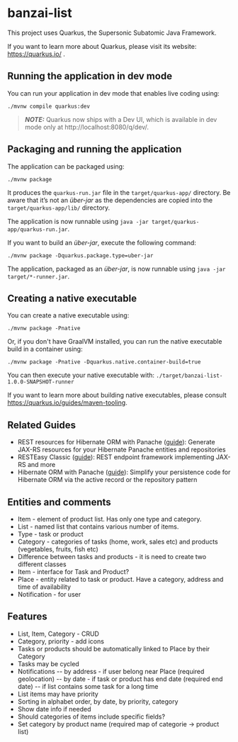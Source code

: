 # banzai-list

This project uses Quarkus, the Supersonic Subatomic Java Framework.

If you want to learn more about Quarkus, please visit its website: https://quarkus.io/ .

## Running the application in dev mode

You can run your application in dev mode that enables live coding using:
```shell script
./mvnw compile quarkus:dev
```

> **_NOTE:_**  Quarkus now ships with a Dev UI, which is available in dev mode only at http://localhost:8080/q/dev/.

## Packaging and running the application

The application can be packaged using:
```shell script
./mvnw package
```
It produces the `quarkus-run.jar` file in the `target/quarkus-app/` directory.
Be aware that it’s not an _über-jar_ as the dependencies are copied into the `target/quarkus-app/lib/` directory.

The application is now runnable using `java -jar target/quarkus-app/quarkus-run.jar`.

If you want to build an _über-jar_, execute the following command:
```shell script
./mvnw package -Dquarkus.package.type=uber-jar
```

The application, packaged as an _über-jar_, is now runnable using `java -jar target/*-runner.jar`.

## Creating a native executable

You can create a native executable using: 
```shell script
./mvnw package -Pnative
```

Or, if you don't have GraalVM installed, you can run the native executable build in a container using: 
```shell script
./mvnw package -Pnative -Dquarkus.native.container-build=true
```

You can then execute your native executable with: `./target/banzai-list-1.0.0-SNAPSHOT-runner`

If you want to learn more about building native executables, please consult https://quarkus.io/guides/maven-tooling.

## Related Guides

- REST resources for Hibernate ORM with Panache ([guide](https://quarkus.io/guides/rest-data-panache)): Generate JAX-RS resources for your Hibernate Panache entities and repositories
- RESTEasy Classic ([guide](https://quarkus.io/guides/resteasy)): REST endpoint framework implementing JAX-RS and more
- Hibernate ORM with Panache ([guide](https://quarkus.io/guides/hibernate-orm-panache)): Simplify your persistence code for Hibernate ORM via the active record or the repository pattern


## Entities and comments

- Item - element of product list. Has only one type and category.
- List - named list that contains various number of items.
- Type - task or product
- Category - categories of tasks (home, work, sales etc) and products (vegetables, fruits, fish etc)
- Difference between tasks and products - it is need to create two different classes
- Item - interface for Task and Product?
- Place - entity related to task or product. Have a category, address and time of availability
- Notification - for user

## Features

- List, Item, Category - CRUD
- Category, priority - add icons
- Tasks or products should be automatically linked to Place by their Category
- Tasks may be cycled
- Notifications 
-- by address - if user belong near Place (required geolocation)
-- by date - if task or product has end date (required end date)
-- if list contains some task for a long time
- List items may have priority
- Sorting in alphabet order, by date, by priority, category
- Show date info if needed
- Should categories of items include specific fields?
- Set category by product name (required map of categorie -> product list)

